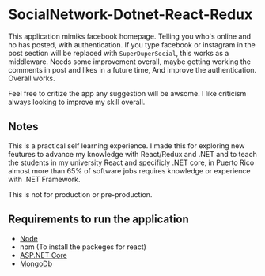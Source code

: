 # SocialNetwork-Dotnet-React-Redux

This application mimiks facebook homepage. Telling you who's online and ho has posted, with authentication. If you type facebook or instagram in the post section will be replaced with `SuperDuperSocial`, this works as a middleware. Needs some improvement overall, maybe getting working the comments in post and likes in a future time, And improve the authentication. Overall works.

Feel free to critize the app any suggestion will be awsome. I like criticism always looking to improve my skill overall.

## Notes

This is a practical self learning experience. I made this for exploring new feutures to advance my knowledge with React/Redux and .NET and to teach the students in my university React and specificly .NET core, in Puerto Rico almost more than 65% of software jobs requires knowledge or experience with .NET Framework.

This is not for production or pre-production.

## Requirements to run the application

- [Node](https://nodejs.org)
- npm (To install the packeges for react)
- [ASP.NET Core](https://dotnet.microsoft.com/download)
- [MongoDb](https://docs.mongodb.com/manual/installation/)
